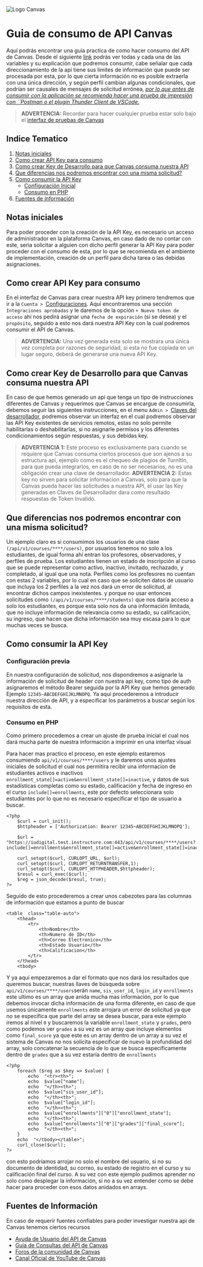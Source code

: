 ![Logo Canvas](https://genially.blob.core.windows.net/genially/users/589bdaf9e3e75c0c6cc70002/58af4f0a85d4a01b901ed346/58af4f0a85d4a01b901ed347/2c04f548-f1d7-4a36-a358-f80849d5af8e.png)
# Guia de consumo de API Canvas
Aquí podrás encontrar una guía practica de como hacer consumo del API de Canvas.
Desde el siguiente [link](https://iudigital.test.instructure.com/doc/api/live) podrás ver todas y cada una de las variables y su explicación que podremos consumir, cabe señalar que cada direccionamiento de la api tiene sus limites de información que puede ser procesada por esta, por lo que cierta información no es posible extraerla con una única dirección, y según perfil cambian algunas condicionales, que podrían ser causales de mensajes de solicitud errónea, <u>*por lo que antes de consumir con la aplicación se recomienda hacer una prueba de impresión con ``[Postman](https://www.postman.com/downloads/) o el plugin [Thunder Client](https://marketplace.visualstudio.com/items?itemName=rangav.vscode-thunder-client) de [VSCode](https://code.visualstudio.com/#alt-downloads).*</u>

> **ADVERTENCIA:** Recordar para hacer cualquier prueba estar solo bajo el [interfaz de pruebas de Canvas](https://iudigital.test.instructure.com/)

## Indice Tematico

 1. [Notas iniciales](#0)
 2. [Como crear API Key para consumo](#1)
 3. [Como crear Key de Desarrollo para que Canvas consuma nuestra API](#2)
 4. [Que diferencias nos podremos encontrar con una misma solicitud?](#3)
 5. [Como consumir la API Key](#4)
       -  [Configuración Inicial](#4A)
       -   [Consumo en PHP](#4B)
 6. [Fuentes de información](#5)

## Notas iniciales <a id="0">

Para poder proceder con la creación de la API Key, es necesario un acceso de administrador en la plataforma Canvas, en caso dado de no contar con este, seria solicitar a alguien con dicho perfil generar la API Key para poder proceder con el consumo de esta, por lo que se recomienda en el ambiente de implementación, creación de un perfil para dicha tarea o las debidas asignaciones.

## Como crear API Key para consumo <a id="1">

En el interfaz de Canvas para crear nuestra API key primero tendremos que ir a la `Cuenta > `[Configuraciones](https://iudigital.test.instructure.com/profile/settings). Aquí encontraremos una sección `Integraciones aprobadas` y le daremos de la opción `+ Nuevo token de acceso` ahí nos pedirá asignar una `fecha de expiración` (si se desea) y el `propósito`, seguido a esto nos dará nuestra API Key con la cual podremos consumir el API de Canvas.

> **ADVERTENCIA:** Una vez generada esta solo se mostrara una única vez completa por razones de seguridad, si esta no fue copiada en un lugar seguro, deberá de generarse una nueva API Key.

## Como crear Key de Desarrollo para que Canvas consuma nuestra API <a id="2">

En caso de que hemos generado un api que tenga un tipo de instrucciones diferentes de Canvas y requerimos que Canvas se encargue de consumirla, debemos seguir las siguientes instrucciones, en el menu `Admin > `[Claves del desarrollador](https://iudigital.test.instructure.com/accounts/1/developer_keys), podremos observar un interfaz en el cual podremos observar las API Key existentes de servicios remotos, estas no solo permite habilitarlas o deshabilitarlas, si no asignarle permisos y los diferentes condicionamientos según respuestas, y sus debidas key.
> **ADVERTENCIA 1:** Este proceso es exclusivamente para cuando se requiere que Canvas consuma ciertos procesos que son ajenos a su estructura api, ejemplo como es el chequeo de plagios de TurnItIn, para que pueda integrarlos, en caso de no ser necesarios, no es una obligación crear una clave de desarrollador.
> **ADVERTENCIA 2:** Estas key no sirven para solicitar informacion a Canvas, solo para que la Canvas pueda hacer las solicitudes a nuestra API, el usar las Key generadas en Claves de Desarrollador dara como resultado respuestas de Token Invalido.

## Que diferencias nos podremos encontrar con una misma solicitud? <a id="3">
Un ejemplo claro es si consumimos los usuarios de una clase `(/api/v1/courses/****/users)`, por usuarios tenemos no solo a los estudiantes, de igual forma ahí entran los profesores, observadores, y perfiles de prueba. Los estudiantes tienen un estado de inscripción al curso que se puede representar como activo, inactivo, invitado, rechazado, y completado, al igual que una nota. Perfiles como los profesores no cuentan con estas 2 variables, por lo cual en caso que se soliciten datos de usuario que incluya los 2 perfiles a la vez nos dará un error de solicitud, al encontrar dichos campos inexistentes. y porque no usar entonces solicitudes como `(/api/v1/courses/****/students)` que nos daría acceso a solo los estudiantes, es porque esta solo nos da una información limitada, que no incluye información de relevancia como su estado, su calificación, su ingreso, que hacen que dicha información sea muy escasa para lo que muchas veces se busca.

## Como consumir la API Key<a id="4">

### Configuración previa<a id="4A">

En nuestra configuración de solicitud, nos dispondremos a asignarle la información de solicitud de header con nuestra api key, como tipo de auth asignaremos el método Bearer seguida por la API Key que hemos generado Ejemplo `12345~ABCDEFGHIJKLMNOPQ`. Ya aquí procederemos a introducir nuestra dirección de API, y a especificar los parámetros a buscar según los requisitos de esta.

### Consumo en PHP<a id="4B">

Como primero procedemos a crear un ajuste de prueba inicial el cual nos dará mucha parte de nuestra información a imprimir en una interfaz visual

Para hacer mas practico el proceso, en este ejemplo estaremos consumiendo `api/v1/courses/****/users` y le daremos unos ajustes iniciales de solicitud el cual nos permitira recibir una informacion de estudiantes activos e inactivos `enrollment_state[]=active&enrollment_state[]=inactive`, y datos de sus estadísticas completas como su estado, calificación y fecha de ingreso en el curso `include[]=enrollments`, este por defecto seleccionara solo estudiantes por lo que no es necesario especificar el tipo de usuario a buscar. 

    <?php
	    $curl = curl_init();
	    $httpheader = ['Authorization: Bearer 12345~ABCDEFGHIJKLMNOPQ'];
	    
	    $url = "https://iudigital.test.instructure.com:443/api/v1/courses/****/users?include[]=enrollments&enrollment_state[]=active&enrollment_state[]=inactive";
    
	    curl_setopt($curl, CURLOPT_URL, $url);
	    curl_setopt($curl, CURLOPT_RETURNTRANSFER,1);
	    curl_setopt($curl, CURLOPT_HTTPHEADER,$httpheader);
	    $resul = curl_exec($curl);
	    $reg = json_decode($resul, true);
    ?>

Seguido de esto procederemos a crear unos cabezotes para las columnas de información que estamos a punto de buscar

    <table  class="table-auto">
	    <thead>
		    <tr>
			    <th>Nombre</th>
			    <th>Numero de ID</th>
			    <th>Correo Electronico</th>
			    <th>Estado Usuario</th>
			    <th>Calificacion</th>
		    </tr>
		</thead>
	    <tbody>

 Y ya aquí empezaremos a dar el formato que nos dará los resultados que queremos buscar, nuestras llaves de búsqueda sobre `api/v1/courses/****/users`serán `name`, `sis_user_id`, `login_id` y `enrollments` este ultimo es un array que anida mucha mas información, por lo que debemos invocar dicha información de una forma diferente, en caso de que usemos únicamente `enrollments` este arrojara un error de solicitud ya que no se especifica que parte del array se desea buscar, para este ejemplo iremos al nivel `0` y buscaremos la variable  `enrollment_state` y `grades`, pero como podemos ver `grades` a su vez es un array que incluye elementos como `final_score` ya que este es un array dentro de un array a su vez el sistema de Canvas no nos solicita especificar de nuevo la profundidad del array, solo concatenar la secuencia de lo que se busca específicamente dentro de `grades` que a su vez estaría dentro de `enrollments`

    <?php
	    foreach ($reg as $key => $value) {
		    echo  "<tr><th>";
		    echo  $value["name"];
		    echo  "</th><th>";
		    echo  $value["sis_user_id"];
		    echo  "</th><th>";
		    echo  $value["login_id"];
		    echo  "</th><th>";
		    echo  $value["enrollments"]["0"]["enrollment_state"];
		    echo  "</th><th>";
		    echo  $value["enrollments"]["0"]["grades"]["final_score"];
		    echo  "</th><th>";
		}
	    echo  "</tbody></table>";
	    curl_close($curl);
    ?>

con esto podríamos arrojar no solo el nombre del usuario, si no su documento de identidad, su correo, su estado de registro en el curso y su calificación final del curso. A su vez con este ejemplo pudimos aprender no solo como desplegar la información, si no a su vez entender como se debe hacer para proceder con esos datos anidados en arrays.

## Fuentes de Información<a id="5">
En caso de requerir fuentes confiables para poder investigar nuestra api de Canvas tenemos ciertos recursos

- [Ayuda de Usuario del API de Canvas](https://iudigital.test.instructure.com/doc/api/index.html)
- [Guía de Consultas del API de Canvas](https://iudigital.test.instructure.com/doc/api/live)
- [Foros de la comunidad de Canvas](https://community.canvaslms.com/)
- [Canal Oficial de YouTube de Canvas](https://www.youtube.com/user/CanvasLMS)
